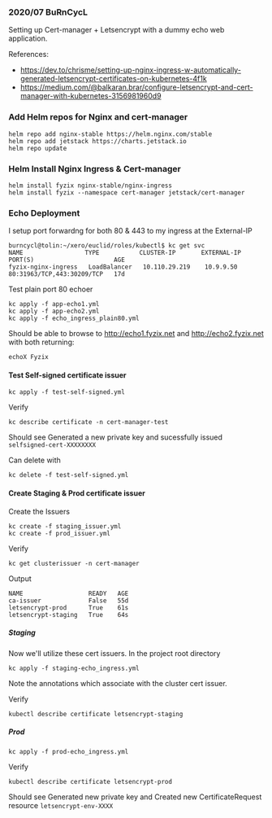 ### 2020/07 BuRnCycL

Setting up Cert-manager + Letsencrypt with a dummy echo web application.


References:
- https://dev.to/chrisme/setting-up-nginx-ingress-w-automatically-generated-letsencrypt-certificates-on-kubernetes-4f1k
- https://medium.com/@balkaran.brar/configure-letsencrypt-and-cert-manager-with-kubernetes-3156981960d9


### Add Helm repos for Nginx and cert-manager
```
helm repo add nginx-stable https://helm.nginx.com/stable 
helm repo add jetstack https://charts.jetstack.io
helm repo update
```
### Helm Install Nginx Ingress & Cert-manager 
```
helm install fyzix nginx-stable/nginx-ingress 
helm install fyzix --namespace cert-manager jetstack/cert-manager
```

### Echo Deployment

I setup port forwardng for both 80 & 443 to my ingress at the External-IP
```
burncycl@tolin:~/xero/euclid/roles/kubectl$ kc get svc
NAME                 TYPE           CLUSTER-IP       EXTERNAL-IP   PORT(S)                      AGE
fyzix-nginx-ingress   LoadBalancer   10.110.29.219    10.9.9.50     80:31963/TCP,443:30209/TCP   17d
```

Test plain port 80 echoer
```
kc apply -f app-echo1.yml
kc apply -f app-echo2.yml
kc apply -f echo_ingress_plain80.yml
```

Should be able to browse to http://echo1.fyzix.net and http://echo2.fyzix.net with both returning: 

```
echoX Fyzix 
```

#### Test Self-signed certificate issuer
```
kc apply -f test-self-signed.yml
```

Verify
```
kc describe certificate -n cert-manager-test
```

Should see Generated a new private key and sucessfully issued `selfsigned-cert-XXXXXXXX`

Can delete with
```
kc delete -f test-self-signed.yml
```

#### Create Staging & Prod certificate issuer

Create the Issuers
```
kc create -f staging_issuer.yml
kc create -f prod_issuer.yml 
```

Verify
```
kc get clusterissuer -n cert-manager
```

Output
```
NAME                  READY   AGE
ca-issuer             False   55d
letsencrypt-prod      True    61s
letsencrypt-staging   True    64s

```

##### Staging

Now we'll utilize these cert issuers. In the project root directory
```
kc apply -f staging-echo_ingress.yml
```
Note the annotations which associate with the cluster cert issuer.

Verify
```
kubectl describe certificate letsencrypt-staging
```

##### Prod
```
kc apply -f prod-echo_ingress.yml
```

Verify
```
kubectl describe certificate letsencrypt-prod
```

Should see Generated new private key and Created new CertificateRequest resource `letsencrypt-env-XXXX`
